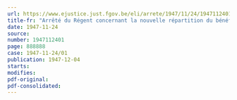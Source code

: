 ```yaml
---
url: https://www.ejustice.just.fgov.be/eli/arrete/1947/11/24/1947112401/justel
title-fr: "Arrêté du Régent concernant la nouvelle répartition du bénéfice résultant de la division du billet de la Loterie coloniale"
date: 1947-11-24
source:
number: 1947112401
page: 888888
case: 1947-11-24/01
publication: 1947-12-04
starts:
modifies:
pdf-original:
pdf-consolidated:
---
```



